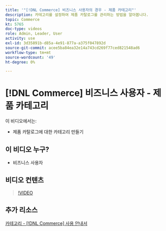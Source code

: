 ```yaml
---
title: '"[!DNL Commerce] 비즈니스 사용자의 경우 - 제품 카테고리"'
description: 카테고리를 설정하여 제품 카탈로그를 관리하는 방법을 알아봅니다.
topic: Commerce
kt: 5765
doc-type: videos
role: Admin, Leader, User
activity: use
exl-id: 3d35891b-d85a-4e91-877a-a375f047892d
source-git-commit: acee5ba84ea32e14a743cd269f77ced821548ad6
workflow-type: tm+mt
source-wordcount: '49'
ht-degree: 0%

---
```


# [!DNL Commerce] 비즈니스 사용자 - 제품 카테고리

이 비디오에서는:

- 제품 카탈로그에 대한 카테고리 만들기

## 이 비디오 누구?

- 비즈니스 사용자

## 비디오 컨텐츠

>[!VIDEO](https://video.tv.adobe.com/v/35950?quality=12&learn=on)

## 추가 리소스

[카테고리 - [!DNL Commerce] 사용 안내서](https://docs.magento.com/user-guide/catalog/categories.html)
